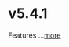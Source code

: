 # v5.4.1
Features
 ...[more](https://github.com/kitadai31/revanced-patches-android6-7/releases/tag/v5.4.1)
